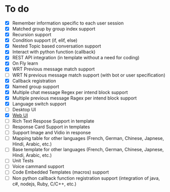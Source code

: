 # To do
- [x] Remember information specific to each user session
- [x] Matched group by group index support
- [x] Recursion support
- [x] Condition support (if, elif, else)
- [x] Nested Topic based conversation support
- [x] Interact with python function (callback)
- [x] REST API integration (in template without a need for coding)
- [x] On Fly learn
- [x] WRT Previous message match support
- [ ] WRT N previous message match support (with bot or user specification)
- [x] Callback registration 
- [x] Named group support 
- [x] Multiple chat message Regex per intend block support 
- [x] Multiple previous message Ragex per intend block support 
- [x] Language switch support
- [ ] Desktop UI
- [x] [Web UI](https://github.com/ahmadfaizalbh/WebBot)
- [ ] Rich Text Respose Support in template
- [ ] Response Card Support in templates
- [ ] Support Image and Vidio in response 
- [ ] Mapping table for other languages (French, German, Chinese, Japnese, Hindi, Arabic, etc.)
- [ ] Base template for other languages (French, German, Chinese, Japnese, Hindi, Arabic, etc.)
- [ ] Unit Tests
- [ ] Voice cammand support
- [ ] Code Embedded Templates (macros) support 
- [ ] Non python callback function registration support (integration of java, c#, nodejs, Ruby, C/C++, etc.)
